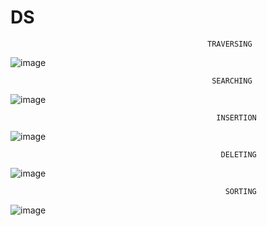 # DS
                                                TRAVERSING


![image](https://user-images.githubusercontent.com/93183819/154879280-7483fd6d-7aaa-454a-a828-99cd980166c6.png)




                                                 SEARCHING
       
       
![image](https://user-images.githubusercontent.com/93183819/154880096-25baad32-a505-4cfb-8f7b-33fc781779f1.png)
                                         



                                                  INSERTION
                                            
                                           
![image](https://user-images.githubusercontent.com/93183819/154992385-e35389e0-56b8-4fac-b564-634c46bc9979.png)
                                           
                                        
 
                                                   DELETING

                                                 
 ![image](https://user-images.githubusercontent.com/93183819/155290626-00375bda-4dc5-469e-8357-ff90e5cdf385.png)
                                                
                                          
                                          
                                                    SORTING
                                                    
                                                    
 ![image](https://user-images.githubusercontent.com/93183819/155292805-71de8515-6638-4900-9962-59896c723ec0.png)
                                                   
